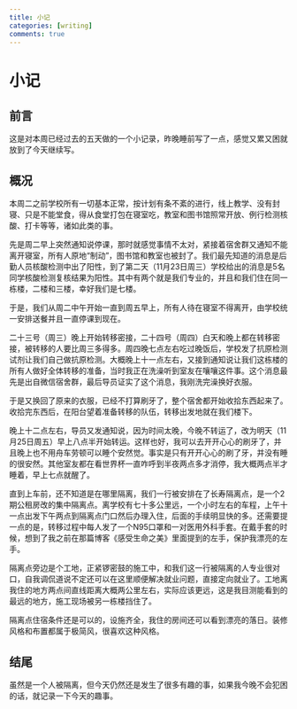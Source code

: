 ```yaml
---
title: 小记
categories: [writing]
comments: true
---
```


# 小记

## 前言

这是对本周已经过去的五天做的一个小记录，昨晚睡前写了一点，感觉又累又困就放到了今天继续写。

## 概况

本周二之前学校所有一切基本正常，按计划有条不紊的进行，线上教学、没有封寝、只是不能堂食，得从食堂打包在寝室吃，教室和图书馆照常开放、例行检测核酸、打卡等等，诸如此类的事。

先是周二早上突然通知说停课，那时就感觉事情不太对，紧接着宿舍群又通知不能离开寝室，所有人原地“制动”，图书馆和教室也被封了。我们最先知道的消息是后勤人员核酸检测中出了阳性，到了第二天（11月23日周三）学校给出的消息是5名同学核酸检测复核结果为阳性。其中有两个就是我们专业的，并且和我们住在同一栋楼，二楼和三楼，幸好我们是七楼。

于是，我们从周二中午开始一直到周五早上，所有人待在寝室不得离开，由学校统一安排送餐并且一直停课到现在。

二十三号（周三）晚上开始转移密接，二十四号（周四）白天和晚上都在转移密接，被转移的人要比周三多得多。周四晚七点左右吃过晚饭后，学校发了抗原检测试剂让我们自己做抗原检测。大概晚上十一点左右，又接到通知说让我们这栋楼的所有人做好全体转移的准备，当时我正在洗澡听到室友在嚷嚷这件事。这个消息最先是出自微信宿舍群，最后导员证实了这个消息，我刚洗完澡换好衣服。

于是又换回了原来的衣服，已经不打算刷牙了，整个宿舍都开始收拾东西起来了。收拾完东西后，在阳台望着准备转移的队伍，转移出发地就在我们楼下。

晚上十二点左右，导员又发通知说，因为时间太晚，今晚不转运了，改为明天（11月25日周五）早上八点半开始转运。这样也好，我可以去开开心心的刷牙了，并且晚上也不用舟车劳顿可以睡个安然觉。事实是只有开开心心的刷了牙，并没有睡的很安然。其他室友都在看世界杯一直咋呼到半夜两点多才消停，我大概两点半才睡着，早上七点就醒了。

直到上车前，还不知道是在哪里隔离，我们一行被安排在了长寿隔离点，是一个2期公租房改的集中隔离点。离学校有七十多公里远，一个小时左右的车程，上午十一点出发下午两点到隔离点门口然后办理入住，后面的手续明显快的多。还需要提一点的是，转移过程中每人发了一个N95口罩和一对医用外科手套。在戴手套的时候，想到了我之前在那篇博客《感受生命之美》里面提到的左手，保护我漂亮的左手。

隔离点旁边是个工地，正紧锣密鼓的施工中，和我们这一行被隔离的人专业很对口，自我调侃道说不定还可以在这里顺便解决就业问题，直接定向就业了。工地离我住的地方两点间直线距离大概两公里左右，实际应该更远，这是我目测能看到的最远的地方，施工现场被另一栋楼挡住了。

隔离点住宿条件还是可以的，设施齐全，我住的房间还可以看到漂亮的落日。装修风格和布置都属于极简风，很喜欢这种风格。

## 结尾

虽然是一个人被隔离，但今天仍然还是发生了很多有趣的事，如果我今晚不会犯困的话，就记录一下今天的趣事。
